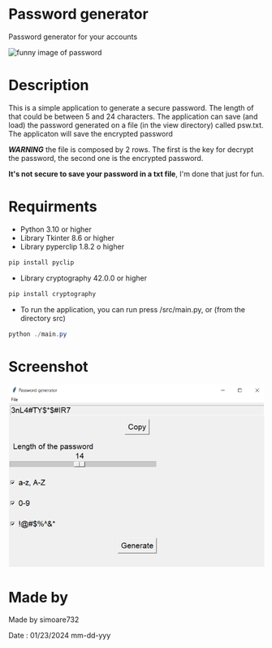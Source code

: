 # Password generator
Password generator for your accounts

![funny image of password](https://github.com/simoare732/password_generator/blob/main/images/image2.png?raw=true)

# Description
This is a simple application to generate a secure password. The length of that could be between 5 and 24 characters. 
The application can save (and load) the password generated on a file (in the view directory) called psw.txt. The applicaton will save the encrypted password 

**_WARNING_** the file is composed by 2 rows. The first is the key for decrypt the password, the second one is the encrypted password.

**It's not secure to save your password in a txt file**, I'm done that just for fun.

# Requirments
* Python 3.10 or higher
* Library Tkinter 8.6 or higher
* Library pyperclip 1.8.2 o higher
```powershell
pip install pyclip
```
* Library cryptography 42.0.0 or higher
```powershell
pip install cryptography
```
* To run the application, you can run press /src/main.py, or (from the directory src)
```powershell
python ./main.py
```

# Screenshot
![Screenshot of application running](https://github.com/simoare732/password_generator/blob/main/images/image1.png?raw=true)

# Made by
Made by simoare732

Date : 01/23/2024 mm-dd-yyy
